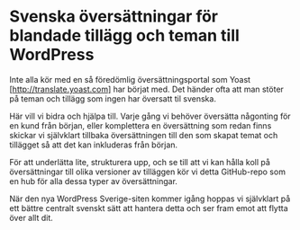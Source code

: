 # Svenska översättningar för blandade tillägg och teman till WordPress
Inte alla kör med en så föredömlig översättningsportal som Yoast [http://translate.yoast.com] har börjat med. Det händer ofta att man stöter på teman och tillägg som ingen har översatt til svenska.

Här vill vi bidra och hjälpa till. Varje gång vi behöver översätta någonting för en kund från början, eller komplettera en översättning som redan finns skickar vi självklart tillbaka översättningen till den som skapat temat och tillägget så att det kan inkluderas från början.

För att underlätta lite, strukturera upp, och se till att vi kan hålla koll på översättningar till olika versioner av tilläggen kör vi detta GitHub-repo som en hub för alla dessa typer av översättningar.

När den nya WordPress Sverige-siten kommer igång hoppas vi självklart på ett bättre centralt svenskt sätt att hantera detta och ser fram emot att flytta över allt dit.